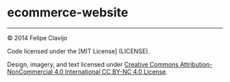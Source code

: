 ecommerce-website
=================
---

© 2014 Felipe Clavijo

Code licensed under the [MIT License] (LICENSE).

Design, imagery, and text licensed under [Creative Commons Attribution-NonCommercial 4.0 International CC BY-NC 4.0 License](http://creativecommons.org/licenses/by-nc/4.0/).

